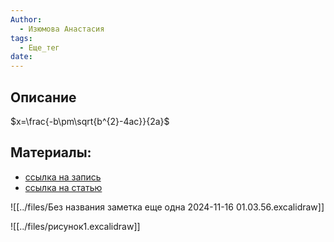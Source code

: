 ```yaml
---
Author:
  - Изюмова Анастасия
tags:
  - Еще_тег
date:
---
```

## Описание

$x=\frac{-b\pm\sqrt{b^{2}-4ac}}{2a}$

## Материалы:
* [ссылка на запись]()
* [ссылка на статью]()

![[../files/Без названия заметка еще одна 2024-11-16 01.03.56.excalidraw]]

![[../files/рисунок1.excalidraw]]